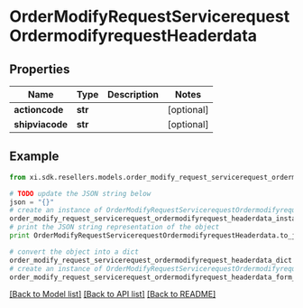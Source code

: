 # OrderModifyRequestServicerequestOrdermodifyrequestHeaderdata


## Properties

Name | Type | Description | Notes
------------ | ------------- | ------------- | -------------
**actioncode** | **str** |  | [optional] 
**shipviacode** | **str** |  | [optional] 

## Example

```python
from xi.sdk.resellers.models.order_modify_request_servicerequest_ordermodifyrequest_headerdata import OrderModifyRequestServicerequestOrdermodifyrequestHeaderdata

# TODO update the JSON string below
json = "{}"
# create an instance of OrderModifyRequestServicerequestOrdermodifyrequestHeaderdata from a JSON string
order_modify_request_servicerequest_ordermodifyrequest_headerdata_instance = OrderModifyRequestServicerequestOrdermodifyrequestHeaderdata.from_json(json)
# print the JSON string representation of the object
print OrderModifyRequestServicerequestOrdermodifyrequestHeaderdata.to_json()

# convert the object into a dict
order_modify_request_servicerequest_ordermodifyrequest_headerdata_dict = order_modify_request_servicerequest_ordermodifyrequest_headerdata_instance.to_dict()
# create an instance of OrderModifyRequestServicerequestOrdermodifyrequestHeaderdata from a dict
order_modify_request_servicerequest_ordermodifyrequest_headerdata_form_dict = order_modify_request_servicerequest_ordermodifyrequest_headerdata.from_dict(order_modify_request_servicerequest_ordermodifyrequest_headerdata_dict)
```
[[Back to Model list]](../README.md#documentation-for-models) [[Back to API list]](../README.md#documentation-for-api-endpoints) [[Back to README]](../README.md)


